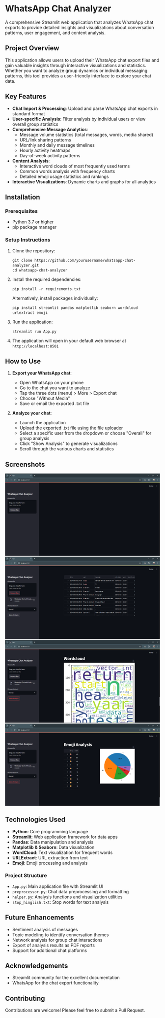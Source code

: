 # WhatsApp Chat Analyzer

A comprehensive Streamlit web application that analyzes WhatsApp chat exports to provide detailed insights and visualizations about conversation patterns, user engagement, and content analysis.

## Project Overview

This application allows users to upload their WhatsApp chat export files and gain valuable insights through interactive visualizations and statistics. Whether you want to analyze group dynamics or individual messaging patterns, this tool provides a user-friendly interface to explore your chat data.

## Key Features

- **Chat Import & Processing**: Upload and parse WhatsApp chat exports in standard format
- **User-specific Analysis**: Filter analysis by individual users or view overall group statistics
- **Comprehensive Message Analytics**:
  - Message volume statistics (total messages, words, media shared)
  - URL/link sharing patterns
  - Monthly and daily message timelines
  - Hourly activity heatmaps
  - Day-of-week activity patterns
- **Content Analysis**:
  - Interactive word clouds of most frequently used terms
  - Common words analysis with frequency charts
  - Detailed emoji usage statistics and rankings
- **Interactive Visualizations**: Dynamic charts and graphs for all analytics

## Installation

### Prerequisites
- Python 3.7 or higher
- pip package manager

### Setup Instructions

1. Clone the repository:
   ```
   git clone https://github.com/yourusername/whatsapp-chat-analyzer.git
   cd whatsapp-chat-analyzer
   ```

2. Install the required dependencies:
   ```
   pip install -r requirements.txt
   ```
   
   Alternatively, install packages individually:
   ```
   pip install streamlit pandas matplotlib seaborn wordcloud urlextract emoji
   ```

3. Run the application:
   ```
   streamlit run App.py
   ```

4. The application will open in your default web browser at `http://localhost:8501`

## How to Use

1. **Export your WhatsApp chat**:
   - Open WhatsApp on your phone
   - Go to the chat you want to analyze
   - Tap the three dots (menu) > More > Export chat
   - Choose "Without Media"
   - Save or email the exported .txt file

2. **Analyze your chat**:
   - Launch the application
   - Upload the exported .txt file using the file uploader
   - Select a specific user from the dropdown or choose "Overall" for group analysis
   - Click "Show Analysis" to generate visualizations
   - Scroll through the various charts and statistics

## Screenshots

![Dashboard Overview](Screenshots/Add_Chat_Text_File.png)
![Chats Overview](Screenshots/Message_Details.png)
![Word Cloud Example](Screenshots/Wordcloud.png)
![Emoji Analysis](Screenshots/Emojii_analysis.png)

## Technologies Used

- **Python**: Core programming language
- **Streamlit**: Web application framework for data apps
- **Pandas**: Data manipulation and analysis
- **Matplotlib & Seaborn**: Data visualization
- **WordCloud**: Text visualization for frequent words
- **URLExtract**: URL extraction from text
- **Emoji**: Emoji processing and analysis

### Project Structure

- `App.py`: Main application file with Streamlit UI
- `preprocessor.py`: Chat data preprocessing and formatting
- `helper.py`: Analysis functions and visualization utilities
- `stop_hinglish.txt`: Stop words for text analysis

## Future Enhancements

- Sentiment analysis of messages
- Topic modeling to identify conversation themes
- Network analysis for group chat interactions
- Export of analysis results as PDF reports
- Support for additional chat platforms


## Acknowledgements

- Streamlit community for the excellent documentation
- WhatsApp for the chat export functionality

## Contributing

Contributions are welcome! Please feel free to submit a Pull Request.

